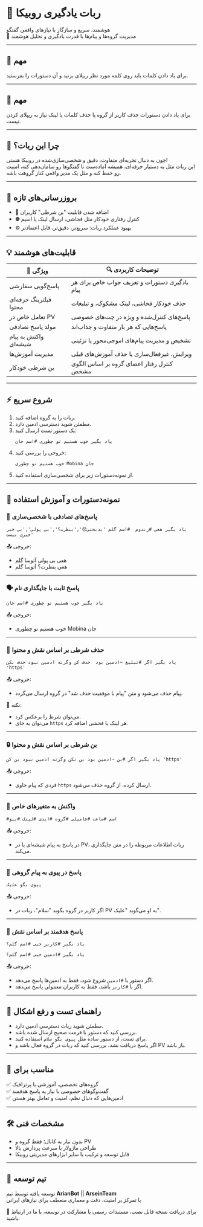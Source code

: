 # 🤖 ربات یادگیری روبیکا

هوشمند، سریع و سازگار با نیازهای واقعی گفتگو  
🧠 مدیریت گروه‌ها و پیام‌ها با قدرت یادگیری و تحلیل هوشمند

---

## 📌 مهم
برای یاد دادن کلمات باید روی کلمه مورد نظر ریپلای بزنید و آن دستورات را بفرستید.

---

## 📌 مهم
برای یاد دادن دستورات حذف کاربر از گروه یا حذف کلمات یا لینک نیاز به ریپلای کردن نیست.

---

## 🌟 چرا این ربات؟
چون به دنبال تجربه‌ای متفاوت، دقیق و شخصی‌سازی‌شده در روبیکا هستی!  
این ربات مثل یه دستیار حرفه‌ای، همیشه آماده‌ست تا گفتگوها رو سامان‌دهی کنه، امنیت رو حفظ کنه و مثل یک مدیر واقعی کنار گروهت باشه.

---

## 🚀 بروزرسانی‌های تازه

- 📌 اضافه شدن قابلیت "بن شرطی" کاربران  
- ⛔️ کنترل رفتاری خودکار مثل فحاشی، ارسال لینک یا اسپم  
- ⚙️ بهبود عملکرد ربات: سریع‌تر، دقیق‌تر، قابل اعتمادتر

---

## 💡 قابلیت‌های هوشمند

| 🎯 ویژگی | 🔍 توضیحات کاربردی |
|-----------|------------------|
| پاسخ‌گویی سفارشی | یادگیری دستورات و تعریف جواب خاص برای هر پیام |
| فیلترینگ حرفه‌ای محتوا | حذف خودکار فحاشی، لینک مشکوک، و تبلیغات |
| تعامل خاص در PV | پاسخ‌های کنترل‌شده و ویژه در چت‌های خصوصی |
| مولد پاسخ تصادفی | پاسخ‌هایی که هر بار متفاوت و جذاب‌اند |
| واکنش به پیام شیشه‌ای | تشخیص و مدیریت پیام‌های اموجی‌محور یا تزئینی |
| مدیریت آموزش‌ها | ویرایش، غیرفعال‌سازی یا حذف آموزش‌های قبلی |
| بن شرطی خودکار | کنترل رفتار اعضای گروه بر اساس الگوی مشخص |

---

## ⚡️ شروع سریع

1. ربات را به گروه اضافه کنید.
2. مطمئن شوید دسترسی ادمین دارد.
3. یک دستور تست ارسال کنید:
   ```text
   یاد بگیر خوب هستیم تو چطوری #اسم جان
   ```
4. خروجی را بررسی کنید:
   ```text
   خوب هستیم تو چطوری Mobina جان
   ```
5. از نمونه‌دستورات زیر برای شخصی‌سازی استفاده کنید.

---

## 📘 نمونه‌دستورات و آموزش استفاده

### 🎲 پاسخ‌های تصادفی با شخصی‌سازی
```text
یاد بگیر هعی #رندوم  #اسم گلم 'بدبختی😞','بنظرت؟','بی پولی','بی خبر خبری نیست'
```
📤 خروجی:
- هعی بی پولی آتوسا گلم
- هعی بنظرت؟ آتوسا گلم
---

### 🗣 پاسخ ثابت با جایگذاری نام
```text
یاد بگیر خوب هستیم تو چطوری #اسم جان
```
📤 خروجی:
- خوب هستیم تو چطوری Mobina جان

---

### 🚫 حذف شرطی بر اساس نقش و محتوا
```text
یاد بگیر اگر #تبلیغ ~ادمین بود  حذف کن وگرنه ادمین نبود حذف نکن 'https'
```
📤 خروجی:
- پیام حذف می‌شود و متن "پیام با موفقیت حذف شد" در گروه ارسال می‌گردد.

📌 نکته:
- می‌توان شرط را برعکس کرد.
- می‌توان به جای `https` هر لینک یا فحشی اضافه کرد.

---

### 🔒 بن شرطی بر اساس نقش و محتوا
```text
یاد بگیر اگر #بن ~ادمین بود بن نکن وگرنه ادمین نبود بن کن 'https'
```
📤 خروجی:
- فردی که پیام حاوی `https` ارسال کرده، از گروه حذف می‌شود.

---

### 🧩 واکنش به متغیرهای خاص
```text
#اسم #ساعت #فامیلی #گروه #ایدی #لینک #بیو
```
📤 خروجی:
- در پاسخ به پیام شیشه‌ای یا در PV، ربات اطلاعات مربوطه را در متن جایگذاری می‌کند.

---

### 💬 پاسخ در پیوی به پیام گروهی
```text
پیوی بگو علیک
```
📤 خروجی:
- اگر کاربر در گروه بگوید "سلام"، ربات در PV به او می‌گوید "علیک".

---

### 🧠 پاسخ هدفمند بر اساس نقش
```text
یاد بگیر #کاربر خبی #اسم گلم؟
```
```text
یاد بگیر #ادمین خبی #اسم گلم؟
```
📤 خروجی:
- اگر دستور با `#ادمین` شروع شود، فقط به ادمین‌ها پاسخ می‌دهد.  
- اگر با `#کاربر` باشد، فقط به کاربران معمولی پاسخ می‌دهد.

---

## 🧪 راهنمای تست و رفع اشکال

- مطمئن شوید ربات دسترسی ادمین دارد.
- بررسی کنید که دستور با فرمت صحیح ارسال شده باشد.
- برای تست، از دستور ساده مثل `پیوی بگو سلام` استفاده کنید.
- اگر پاسخ دریافت نشد، بررسی کنید که ربات در گروه فعال باشد و PV باز باشد.

---

## 🎯 مناسب برای

✅ گروه‌های تخصصی، آموزشی یا پرترافیک  
✅ گفت‌وگوهای خصوصی با نیاز به پاسخ هدفمند  
✅ ادمین‌هایی که دنبال نظم، امنیت و تعامل بهتر هستن  

---

## 🛠 مشخصات فنی

- بدون نیاز به کانال؛ فقط گروه و PV  
- طراحی ماژولار با سرعت پردازش بالا  
- قابل توسعه و ترکیب با سایر ابزارهای مدیریتی روبیکا  

---

## 👥 تیم توسعه

توسعه یافته توسط تیم **ArianBot** || **ArseinTeam**  
با تمرکز بر امنیت، دقت و معماری منعطف برای نیازهای ایرانی

📩 برای دریافت نسخه قابل نصب، مستندات رسمی یا مشارکت در توسعه، با ما در ارتباط باشید.

